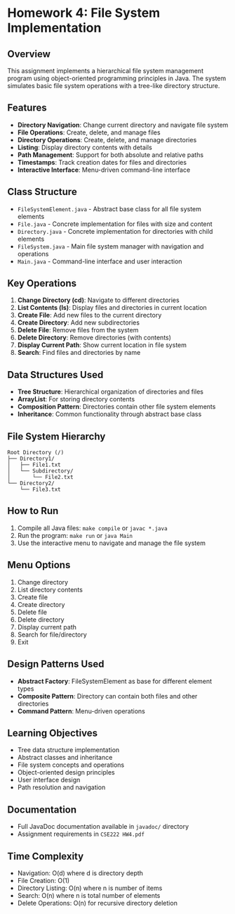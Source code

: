 # Homework 4: File System Implementation

## Overview
This assignment implements a hierarchical file system management program using object-oriented programming principles in Java. The system simulates basic file system operations with a tree-like directory structure.

## Features
- **Directory Navigation**: Change current directory and navigate file system
- **File Operations**: Create, delete, and manage files
- **Directory Operations**: Create, delete, and manage directories  
- **Listing**: Display directory contents with details
- **Path Management**: Support for both absolute and relative paths
- **Timestamps**: Track creation dates for files and directories
- **Interactive Interface**: Menu-driven command-line interface

## Class Structure
- `FileSystemElement.java` - Abstract base class for all file system elements
- `File.java` - Concrete implementation for files with size and content
- `Directory.java` - Concrete implementation for directories with child elements
- `FileSystem.java` - Main file system manager with navigation and operations
- `Main.java` - Command-line interface and user interaction

## Key Operations
1. **Change Directory (cd)**: Navigate to different directories
2. **List Contents (ls)**: Display files and directories in current location
3. **Create File**: Add new files to the current directory
4. **Create Directory**: Add new subdirectories
5. **Delete File**: Remove files from the system
6. **Delete Directory**: Remove directories (with contents)
7. **Display Current Path**: Show current location in file system
8. **Search**: Find files and directories by name

## Data Structures Used
- **Tree Structure**: Hierarchical organization of directories and files
- **ArrayList**: For storing directory contents
- **Composition Pattern**: Directories contain other file system elements
- **Inheritance**: Common functionality through abstract base class

## File System Hierarchy
```
Root Directory (/)
├── Directory1/
│   ├── File1.txt
│   └── Subdirectory/
│       └── File2.txt
└── Directory2/
    └── File3.txt
```

## How to Run
1. Compile all Java files: `make compile` or `javac *.java`
2. Run the program: `make run` or `java Main`
3. Use the interactive menu to navigate and manage the file system

## Menu Options
1. Change directory
2. List directory contents
3. Create file
4. Create directory
5. Delete file
6. Delete directory
7. Display current path
8. Search for file/directory
9. Exit

## Design Patterns Used
- **Abstract Factory**: FileSystemElement as base for different element types
- **Composite Pattern**: Directory can contain both files and other directories
- **Command Pattern**: Menu-driven operations

## Learning Objectives
- Tree data structure implementation
- Abstract classes and inheritance
- File system concepts and operations
- Object-oriented design principles
- User interface design
- Path resolution and navigation

## Documentation
- Full JavaDoc documentation available in `javadoc/` directory
- Assignment requirements in `CSE222 HW4.pdf`

## Time Complexity
- Navigation: O(d) where d is directory depth
- File Creation: O(1)
- Directory Listing: O(n) where n is number of items
- Search: O(n) where n is total number of elements
- Delete Operations: O(n) for recursive directory deletion